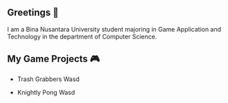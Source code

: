 ## Greetings 👋
I am a Bina Nusantara University student majoring in Game Application and Technology in the department of Computer Science.

## My Game Projects 🎮
- Trash Grabbers
Wasd

- Knightly Pong
Wasd

<!--
**bibyru/bibyru** is a ✨ _special_ ✨ repository because its `README.md` (this file) appears on your GitHub profile.

Here are some ideas to get you started:

- 🔭 I’m currently working on ...
- 🌱 I’m currently learning ...
- 👯 I’m looking to collaborate on ...
- 🤔 I’m looking for help with ...
- 💬 Ask me about ...
- 📫 How to reach me: ...
- 😄 Pronouns: ...
- ⚡ Fun fact: ...
-->
